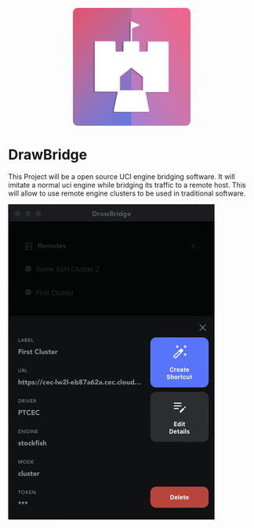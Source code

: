 <p align="center">
  <img width="240" src="https://github.com/PawnTown/drawbridge/blob/main/app-icon.png?raw=true">
</p>

# DrawBridge

This Project will be a open source UCI engine bridging software.
It will imitate a normal uci engine while bridging its traffic to a remote host.
This will allow to use remote engine clusters to be used in traditional software.

![Screenshot](https://github.com/PawnTown/drawbridge/blob/main/screenshot.png?raw=true "Screenshot")